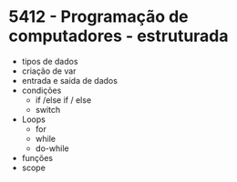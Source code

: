 # 5412 - Programação de computadores - estruturada


* tipos de dados
* criação de var
* entrada e saida de dados 
* condições
  * if /else if / else
  * switch
* Loops
  * for
  * while
  * do-while
* funções
* scope        
